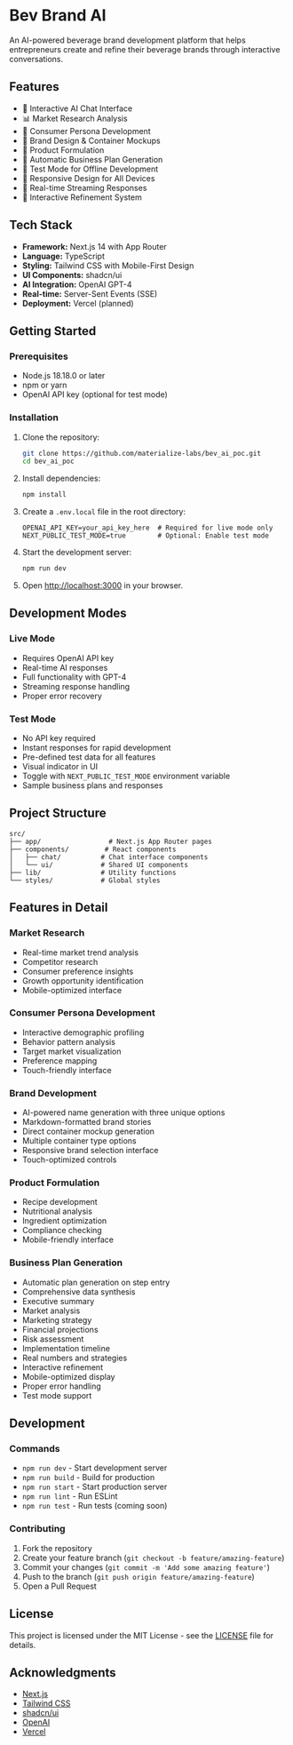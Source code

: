 # Bev Brand AI

An AI-powered beverage brand development platform that helps entrepreneurs create and refine their beverage brands through interactive conversations.

## Features

- 🤖 Interactive AI Chat Interface
- 📊 Market Research Analysis
- 👥 Consumer Persona Development
- 🎨 Brand Design & Container Mockups
- 🧪 Product Formulation
- 🔄 Automatic Business Plan Generation
- 🔄 Test Mode for Offline Development
- 📱 Responsive Design for All Devices
- 💬 Real-time Streaming Responses
- 🔄 Interactive Refinement System

## Tech Stack

- **Framework:** Next.js 14 with App Router
- **Language:** TypeScript
- **Styling:** Tailwind CSS with Mobile-First Design
- **UI Components:** shadcn/ui
- **AI Integration:** OpenAI GPT-4
- **Real-time:** Server-Sent Events (SSE)
- **Deployment:** Vercel (planned)

## Getting Started

### Prerequisites

- Node.js 18.18.0 or later
- npm or yarn
- OpenAI API key (optional for test mode)

### Installation

1. Clone the repository:
   ```bash
   git clone https://github.com/materialize-labs/bev_ai_poc.git
   cd bev_ai_poc
   ```

2. Install dependencies:
   ```bash
   npm install
   ```

3. Create a `.env.local` file in the root directory:
   ```env
   OPENAI_API_KEY=your_api_key_here  # Required for live mode only
   NEXT_PUBLIC_TEST_MODE=true        # Optional: Enable test mode
   ```

4. Start the development server:
   ```bash
   npm run dev
   ```

5. Open [http://localhost:3000](http://localhost:3000) in your browser.

## Development Modes

### Live Mode
- Requires OpenAI API key
- Real-time AI responses
- Full functionality with GPT-4
- Streaming response handling
- Proper error recovery

### Test Mode
- No API key required
- Instant responses for rapid development
- Pre-defined test data for all features
- Visual indicator in UI
- Toggle with `NEXT_PUBLIC_TEST_MODE` environment variable
- Sample business plans and responses

## Project Structure

```
src/
├── app/                 # Next.js App Router pages
├── components/         # React components
│   ├── chat/          # Chat interface components
│   └── ui/            # Shared UI components
├── lib/               # Utility functions
└── styles/            # Global styles
```

## Features in Detail

### Market Research
- Real-time market trend analysis
- Competitor research
- Consumer preference insights
- Growth opportunity identification
- Mobile-optimized interface

### Consumer Persona Development
- Interactive demographic profiling
- Behavior pattern analysis
- Target market visualization
- Preference mapping
- Touch-friendly interface

### Brand Development
- AI-powered name generation with three unique options
- Markdown-formatted brand stories
- Direct container mockup generation
- Multiple container type options
- Responsive brand selection interface
- Touch-optimized controls

### Product Formulation
- Recipe development
- Nutritional analysis
- Ingredient optimization
- Compliance checking
- Mobile-friendly interface

### Business Plan Generation
- Automatic plan generation on step entry
- Comprehensive data synthesis
- Executive summary
- Market analysis
- Marketing strategy
- Financial projections
- Risk assessment
- Implementation timeline
- Real numbers and strategies
- Interactive refinement
- Mobile-optimized display
- Proper error handling
- Test mode support

## Development

### Commands

- `npm run dev` - Start development server
- `npm run build` - Build for production
- `npm run start` - Start production server
- `npm run lint` - Run ESLint
- `npm run test` - Run tests (coming soon)

### Contributing

1. Fork the repository
2. Create your feature branch (`git checkout -b feature/amazing-feature`)
3. Commit your changes (`git commit -m 'Add some amazing feature'`)
4. Push to the branch (`git push origin feature/amazing-feature`)
5. Open a Pull Request

## License

This project is licensed under the MIT License - see the [LICENSE](LICENSE) file for details.

## Acknowledgments

- [Next.js](https://nextjs.org/)
- [Tailwind CSS](https://tailwindcss.com/)
- [shadcn/ui](https://ui.shadcn.com/)
- [OpenAI](https://openai.com/)
- [Vercel](https://vercel.com/)
